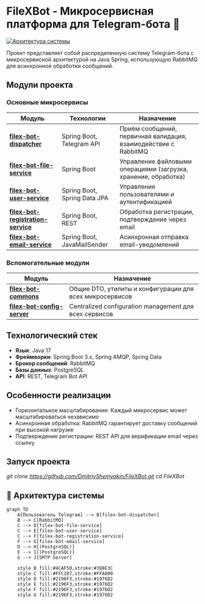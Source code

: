 # FileXBot - Микросервисная платформа для Telegram-бота 🚀

[![Архитектура системы](https://img.youtube.com/vi/Qps-b6QRs0o/0.jpg)](https://www.youtube.com/watch?v=Qps-b6QRs0o&list=PLV_4DSIw2vvI3_a6L_z5AlNaIdFNqQlW2)

Проект представляет собой распределенную систему Telegram-бота с микросервисной архитектурой на Java Spring, использующую RabbitMQ для асинхронной обработки сообщений.

## Модули проекта

### Основные микросервисы
| Модуль                          | Технологии                     | Назначение                                                                 |
|---------------------------------|--------------------------------|----------------------------------------------------------------------------|
| **[filex-bot-dispatcher](https://github.com/DmitriyShemyakin/FileXBot/tree/main/filex-bot-dispatcher)** | Spring Boot, Telegram API      | Приём сообщений, первичная валидация, взаимодействие с RabbitMQ            |
| **[filex-bot-file-service](https://github.com/DmitriyShemyakin/FileXBot/tree/main/filex-bot-file-service)** | Spring Boot           | Управление файловыми операциями (загрузка, хранение, обработка)           |
| **[filex-bot-user-service](https://github.com/DmitriyShemyakin/FileXBot/tree/main/filex-bot-user-service)** | Spring Boot, Spring Data JPA   | Управление пользователями и аутентификацией                               |
| **[filex-bot-registration-service](https://github.com/DmitriyShemyakin/FileXBot/tree/main/filex-bot-registration-service)** | Spring Boot, REST              | Обработка регистрации, подтверждение через email                          |
| **[filex-bot-email-service](https://github.com/DmitriyShemyakin/FileXBot/tree/main/filex-bot-email-service)** | Spring Boot, JavaMailSender    | Асинхронная отправка email-уведомлений                                    |

### Вспомогательные модули
| Модуль                          | Назначение                                                                 |
|---------------------------------|----------------------------------------------------------------------------|
| **[filex-bot-commons](https://github.com/DmitriyShemyakin/FileXBot/tree/main/filex-bot-commons)** | Общие DTO, утилиты и конфигурации для всех микросервисов                   |
| **[filex-bot-config-server](https://github.com/DmitriyShemyakin/FileXBot/tree/main/filex-bot-config-server)** | Centralized configuration management для всех сервисов                     |

## Технологический стек
- **Язык**: Java 17
- **Фреймворки**: Spring Boot 3.x, Spring AMQP, Spring Data
- **Брокер сообщений**: RabbitMQ
- **Базы данных**: PostgreSQL
- **API**: REST, Telegram Bot API

## Особенности реализации
- Горизонтальное масштабирование: Каждый микросервис может масштабироваться независимо
- Асинхронная обработка: RabbitMQ гарантирует доставку сообщений при высокой нагрузке
- Подтверждение регистрации: REST API для верификации email через ссылку

## Запуск проекта
_git clone https://github.com/DmitriyShemyakin/FileXBot.git
cd FileXBot_

## 📡 Архитектура системы
```mermaid
graph TD
    A[Пользователь Telegram] --> B[filex-bot-dispatcher]
    B --> C[RabbitMQ]
    C --> D[filex-bot-file-service]
    C --> E[filex-bot-user-service]
    C --> F[filex-bot-registration-service]
    F --> G[filex-bot-email-service]
    D --> H[(PostgreSQL)]
    E --> I[(PostgreSQL)]
    G --> J[SMTP Server]
    
    style B fill:#4CAF50,stroke:#388E3C
    style C fill:#FFC107,stroke:#FFA000
    style D fill:#2196F3,stroke:#1976D2
    style E fill:#2196F3,stroke:#1976D2
    style F fill:#2196F3,stroke:#1976D2
    style G fill:#2196F3,stroke:#1976D2
